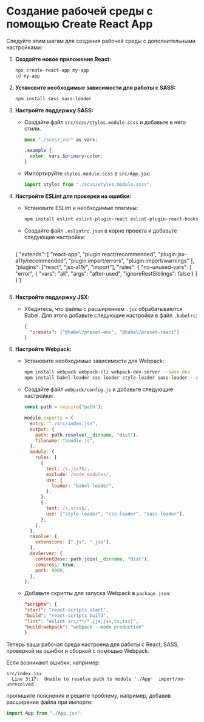 # Создание рабочей среды с помощью Create React App

Следуйте этим шагам для создания рабочей среды с дополнительными настройками:

1. **Создайте новое приложение React:**

   ```sh
   npx create-react-app my-app
   cd my-app
   ```

2. **Установите необходимые зависимости для работы с SASS:**

   ```sh
   npm install sass sass-loader
   ```

3. **Настройте поддержку SASS:**

   - Создайте файл `src/scss/styles.module.scss` и добавьте в него стили.

     ```scss
     @use "./scss/_var" as vars;

     .example {
       color: vars.$primary-color;
     }
     ```

   - Импортируйте `styles.module.scss` в `src/App.jsx`:
     ```jsx
     import styles from "./scss/styles.module.scss";
     ```

4. **Настройте ESLint для проверки на ошибки:**

   - Установите ESLint и необходимые плагины:
     ```sh
     npm install eslint eslint-plugin-react eslint-plugin-react-hooks eslint-plugin-jsx-a11y eslint-plugin-import --save-dev
     ```
   - Создайте файл `.eslintrc.json` в корне проекта и добавьте следующие настройки:
     ```json
    {
  "extends": [
    "react-app",
    "plugin:react/recommended",
    "plugin:jsx-a11y/recommended",
    "plugin:import/errors",
    "plugin:import/warnings"
  ],
  "plugins": ["react", "jsx-a11y", "import"],
  "rules": {
    "no-unused-vars": [
      "error",
      { "vars": "all", "args": "after-used", "ignoreRestSiblings": false }
    ]
  }
}
     ```

5. **Настройте поддержку JSX:**

   - Убедитесь, что файлы с расширением `.jsx` обрабатываются Babel. Для этого добавьте следующие настройки в файл `.babelrc`:
     ```json
     {
       "presets": ["@babel/preset-env", "@babel/preset-react"]
     }
     ```

6. **Настройте Webpack:**

   - Установите необходимые зависимости для Webpack:
     ```sh
     npm install webpack webpack-cli webpack-dev-server --save-dev
     npm install babel-loader css-loader style-loader sass-loader --save-dev
     ```
   - Создайте файл `webpack/config.js` и добавьте следующие настройки:

     ```js
     const path = require("path");

     module.exports = {
       entry: "./src/index.jsx",
       output: {
         path: path.resolve(__dirname, "dist"),
         filename: "bundle.js",
       },
       module: {
         rules: [
           {
             test: /\.jsx?$/,
             exclude: /node_modules/,
             use: {
               loader: "babel-loader",
             },
           },
           {
             test: /\.scss$/,
             use: ["style-loader", "css-loader", "sass-loader"],
           },
         ],
       },
       resolve: {
         extensions: [".js", ".jsx"],
       },
       devServer: {
         contentBase: path.join(__dirname, "dist"),
         compress: true,
         port: 9000,
       },
     };
     ```

   - Добавьте скрипты для запуска Webpack в `package.json`:
     ```json
     "scripts": {
     "start": "react-scripts start",
     "build": "react-scripts build",
     "lint": "eslint src/**/*.{js,jsx,ts,tsx}",
     "build:webpack": "webpack --mode production"
     }
     ```

Теперь ваша рабочая среда настроена для работы с React, SASS, проверкой на ошибки и сборкой с помощью Webpack.

Если возникают ошибки, например:

```
src/index.jsx
  Line 3:17:  Unable to resolve path to module './App'  import/no-unresolved
```

пропишите пояснения и решите проблему, например, добавив расширение файла при импорте:

```jsx
import App from "./App.jsx";
```
